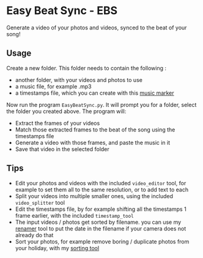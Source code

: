 # Easy Beat Sync - EBS
Generate a video of your photos and videos, synced to the beat of your song!

## Usage
Create a new folder. This folder needs to contain the following :
* another folder, with your videos and photos to use
* a music file, for example .mp3
* a timestamps file, which you can create with this [music marker](https://github.com/jort-dev/music_marker)

Now run the program `EasyBeatSync.py`. It will prompt you for a folder, select the folder you created above.
The program will:
* Extract the frames of your videos
* Match those extracted frames to the beat of the song using the timestamps file
* Generate a video with those frames, and paste the music in it
* Save that video in the selected folder

## Tips
* Edit your photos and videos with the included `video_editor` tool, for example to set them all to the same resolution, or to add text to each
* Split your videos into multiple smaller ones, using the included `video_splitter` tool
* Edit the timestamps file, by for example shifting all the timestamps 1 frame earlier, with the included `timestamp_tool`
* The input videos / photos get sorted by filename. you can use my [renamer](https://github.com/jort-dev/renamer) tool to put the date in the filename if your camera does not already do that
* Sort your photos, for example remove boring / duplicate photos from your holiday, with my [sorting tool](https://github.com/jort-dev/snapsort)
